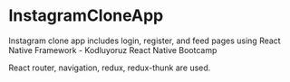 # InstagramCloneApp

Instagram clone app includes login, register, and feed pages using React Native Framework - Kodluyoruz React Native Bootcamp

React router, navigation, redux, redux-thunk are used.
